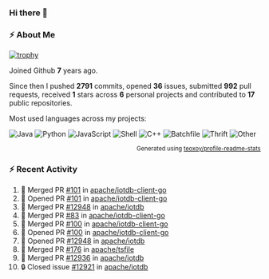 ### Hi there 👋

### :zap: About Me

[![trophy](https://github-profile-trophy.vercel.app/?username=HTHou&theme=onedark)](https://github.com/ryo-ma/github-profile-trophy)
   
Joined Github **7** years ago.

Since then I pushed **2791** commits, opened **36** issues, submitted **992** pull requests, received **1** stars across **6** personal projects and contributed to **17** public repositories.

Most used languages across my projects:

![Java](https://img.shields.io/static/v1?style=flat-square&label=%E2%A0%80&color=555&labelColor=%23b07219&message=Java%EF%B8%B196.4%25)
![Python](https://img.shields.io/static/v1?style=flat-square&label=%E2%A0%80&color=555&labelColor=%233572A5&message=Python%EF%B8%B10.8%25)
![JavaScript](https://img.shields.io/static/v1?style=flat-square&label=%E2%A0%80&color=555&labelColor=%23f1e05a&message=JavaScript%EF%B8%B10.6%25)
![Shell](https://img.shields.io/static/v1?style=flat-square&label=%E2%A0%80&color=555&labelColor=%2389e051&message=Shell%EF%B8%B10.4%25)
![C++](https://img.shields.io/static/v1?style=flat-square&label=%E2%A0%80&color=555&labelColor=%23f34b7d&message=C%2B%2B%EF%B8%B10.4%25)
![Batchfile](https://img.shields.io/static/v1?style=flat-square&label=%E2%A0%80&color=555&labelColor=%23C1F12E&message=Batchfile%EF%B8%B10.3%25)
![Thrift](https://img.shields.io/static/v1?style=flat-square&label=%E2%A0%80&color=555&labelColor=%23D12127&message=Thrift%EF%B8%B10.2%25)
![Other](https://img.shields.io/static/v1?style=flat-square&label=%E2%A0%80&color=555&labelColor=%23ededed&message=Other%EF%B8%B10.4%25)

<p align="right"><sub>Generated using <a href="https://github.com/marketplace/actions/profile-readme-stats">teoxoy/profile-readme-stats</a></sub></p>


<!--![](https://github.com/HTHou/HTHou/blob/output/github-contribution-grid-snake.svg)-->

<!--![Haonan Hou's github stats](https://github-readme-stats.vercel.app/api?username=HTHou&count_private=true&show_icons=true&theme=onedark)-->

<!--![Haonan Hou's wakatime stats](https://github-readme-stats.vercel.app/api/wakatime?username=HTHou&layout=compact&theme=onedark)-->

<!--![Top Langs](https://github-readme-stats.vercel.app/api/top-langs/?username=HTHou&theme=onedark&layout=compact)-->

### :zap: Recent Activity
<!--START_SECTION:activity-->
1. 🎉 Merged PR [#101](https://github.com/apache/iotdb-client-go/pull/101) in [apache/iotdb-client-go](https://github.com/apache/iotdb-client-go)
2. 💪 Opened PR [#101](https://github.com/apache/iotdb-client-go/pull/101) in [apache/iotdb-client-go](https://github.com/apache/iotdb-client-go)
3. 🎉 Merged PR [#12948](https://github.com/apache/iotdb/pull/12948) in [apache/iotdb](https://github.com/apache/iotdb)
4. 🎉 Merged PR [#83](https://github.com/apache/iotdb-client-go/pull/83) in [apache/iotdb-client-go](https://github.com/apache/iotdb-client-go)
5. 🎉 Merged PR [#100](https://github.com/apache/iotdb-client-go/pull/100) in [apache/iotdb-client-go](https://github.com/apache/iotdb-client-go)
6. 💪 Opened PR [#100](https://github.com/apache/iotdb-client-go/pull/100) in [apache/iotdb-client-go](https://github.com/apache/iotdb-client-go)
7. 💪 Opened PR [#12948](https://github.com/apache/iotdb/pull/12948) in [apache/iotdb](https://github.com/apache/iotdb)
8. 🎉 Merged PR [#176](https://github.com/apache/tsfile/pull/176) in [apache/tsfile](https://github.com/apache/tsfile)
9. 🎉 Merged PR [#12936](https://github.com/apache/iotdb/pull/12936) in [apache/iotdb](https://github.com/apache/iotdb)
10. 🔒 Closed issue [#12921](https://github.com/apache/iotdb/issues/12921) in [apache/iotdb](https://github.com/apache/iotdb)
<!--END_SECTION:activity-->

<!--
**HTHou/HTHou** is a ✨ _special_ ✨ repository because its `README.md` (this file) appears on your GitHub profile.

Here are some ideas to get you started:

- 🔭 I’m currently working on ...
- 🌱 I’m currently learning ...
- 👯 I’m looking to collaborate on ...
- 🤔 I’m looking for help with ...
- 💬 Ask me about ...
- 📫 How to reach me: ...
- 😄 Pronouns: ...
- ⚡ Fun fact: ...
-->
